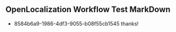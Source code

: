 ## OpenLocalization Workflow Test MarkDown
* 8584b6a9-1986-4df3-9055-b08f55cb1545 thanks!

<!--HONumber=Jul16_HO3-->


